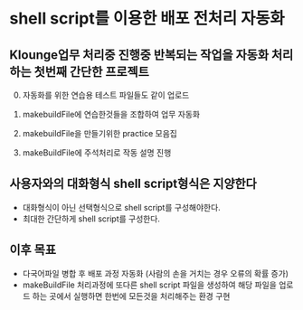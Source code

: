 # shell script를 이용한 배포 전처리 자동화
## Klounge업무 처리중 진행중 반복되는 작업을 자동화 처리하는 첫번째 간단한 프로젝트
0. 자동화를 위한 연습용 테스트 파일들도 같이 업로드 

1. makebuildFile에 연습한것들을 조합하여 업무 자동화 

2. makebuildFile을 만들기위한 practice 모음집

3. makeBuildFile에 주석처리로 작동 설명 진행

## 사용자와의 대화형식 shell script형식은 지양한다
- 대화형식이 아닌 선택형식으로 shell script를 구성해야한다.
- 최대한 간단하게 shell script를 구성한다.

## 이후 목표 
- 다국어파일 병합 후 배포 과정 자동화 (사람의 손을 거치는 경우 오류의 확률 증가)
- makeBuildFile 처리과정에 또다른 shell script 파일을 생성하여 해당 파일을 업로드 하는 곳에서 실행하면 한번에 모든것을 처리해주는 환경 구현
